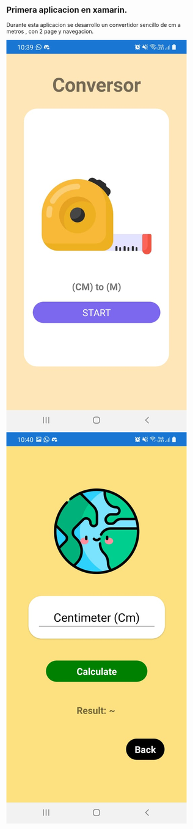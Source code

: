 
## Primera aplicacion en xamarin.

Durante esta aplicacion se desarrollo un convertidor sencillo de cm a metros , con 2 page y navegacion.

![Screenshot](84051e5f-60d5-47b2-8bd3-1b8bf45def16.jfif)  ![Screenshot](39243d8b-66f6-43ba-b55d-43d4f7de3460.jfif)  
